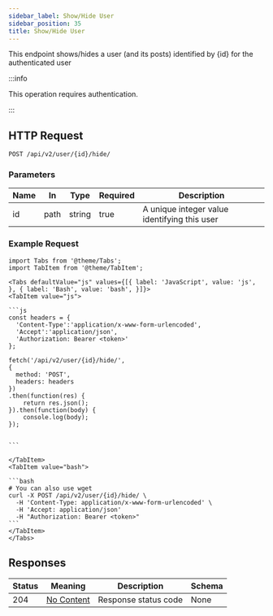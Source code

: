 ```yaml
---
sidebar_label: Show/Hide User
sidebar_position: 35
title: Show/Hide User
---
```


This endpoint shows/hides a user (and its posts) identified by \{id} for the authenticated user

:::info

This operation requires authentication.

:::

## HTTP Request

`POST /api/v2/user/{id}/hide/` 

### Parameters

|Name|In|Type|Required|Description|
|---|---|---|---|---|
|id|path|string|true|A unique integer value identifying this user|

### Example Request

````mdx-code-block
import Tabs from '@theme/Tabs';
import TabItem from '@theme/TabItem';

<Tabs defaultValue="js" values={[{ label: 'JavaScript', value: 'js', }, { label: 'Bash', value: 'bash', }]}>
<TabItem value="js">

```js
const headers = {
  'Content-Type':'application/x-www-form-urlencoded',
  'Accept':'application/json',
  'Authorization: Bearer <token>'
};

fetch('/api/v2/user/{id}/hide/',
{
  method: 'POST',
  headers: headers
})
.then(function(res) {
    return res.json();
}).then(function(body) {
    console.log(body);
});


```

</TabItem>
<TabItem value="bash">

```bash
# You can also use wget
curl -X POST /api/v2/user/{id}/hide/ \
  -H 'Content-Type: application/x-www-form-urlencoded' \
  -H 'Accept: application/json'
  -H "Authorization: Bearer <token>"
```
</TabItem>
</Tabs>
````

## Responses

|Status|Meaning|Description|Schema|
|---|---|---|---|
|204|[No Content](https://tools.ietf.org/html/rfc7231#section-6.3.5)|Response status code|None|




